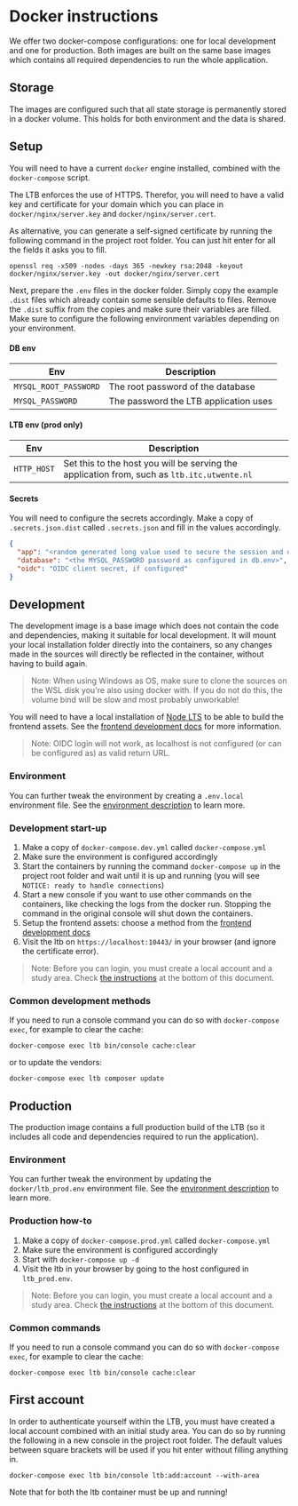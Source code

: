# Docker instructions

We offer two docker-compose configurations: one for local development and one for production. Both images are built on
the same base images which contains all required dependencies to run the whole application.

## Storage

The images are configured such that all state storage is permanently stored in a docker volume. This holds for both
environment and the data is shared.

## Setup

You will need to have a current `docker` engine installed, combined with the `docker-compose` script.

The LTB enforces the use of HTTPS. Therefor, you will need to have a valid key and certificate for your domain which you
can place in `docker/nginx/server.key` and `docker/nginx/server.cert`.

As alternative, you can generate a self-signed certificate by running the following command in the project root folder.
You can just hit enter for all the fields it asks you to fill.

```
openssl req -x509 -nodes -days 365 -newkey rsa:2048 -keyout docker/nginx/server.key -out docker/nginx/server.cert
```

Next, prepare the `.env` files in the docker folder. Simply copy the example `.dist` files which already contain some sensible
defaults to files. Remove the `.dist` suffix from the copies and make sure their variables are filled. Make sure to configure the
following environment variables depending on your environment.

#### DB env

| Env                   | Description                           |
|-----------------------|---------------------------------------|
| `MYSQL_ROOT_PASSWORD` | The root password of the database     |
| `MYSQL_PASSWORD`      | The password the LTB application uses | 

#### LTB env (prod only)

| Env              | Description                                                     |
|------------------|-----------------------------------------------------------------|
| `HTTP_HOST`      | Set this to the host you will be serving the application from, such as `ltb.itc.utwente.nl` |

#### Secrets

You will need to configure the secrets accordingly. Make a copy of `.secrets.json.dist` called `.secrets.json` and fill in the
values accordingly.

```json
{
  "app": "<random generated long value used to secure the session and others>",
  "database": "<the MYSQL_PASSWORD password as configured in db.env>",
  "oidc": "OIDC client secret, if configured"
}
```

## Development

The development image is a base image which does not contain the code and dependencies, making it suitable for local
development. It will mount your local installation folder directly into the containers, so any changes made in the
sources will directly be reflected in the container, without having to build again.

> Note: When using Windows as OS, make sure to clone the sources on the WSL disk you're also using docker with. If you
> do not do this, the volume bind will be slow and most probably unworkable!

You will need to have a local installation of [Node LTS](https://nodejs.org/en/) to be able to build the frontend
assets. See
the [frontend development docs](frontend-development.md) for more information.

> Note: OIDC login will not work, as localhost is not configured (or can be configured as) as valid return URL.

### Environment

You can further tweak the environment by creating a `.env.local` environment file. See
the [environment description](environment.md) to learn more.

### Development start-up

1. Make a copy of `docker-compose.dev.yml` called `docker-compose.yml`
2. Make sure the environment is configured accordingly
3. Start the containers by running the command `docker-compose up` in the project root folder and wait until it is up and running (you will see `NOTICE: ready to handle connections`)
4. Start a new console if you want to use other commands on the containers, like checking the logs from the docker run. Stopping the command in the original console will shut down the containers.
5. Setup the frontend assets: choose a method from the [frontend development docs](frontend-development.md)
6. Visit the ltb on `https://localhost:10443/` in your browser (and ignore the certificate error).

> Note: Before you can login, you must create a local account and a study area. Check [the instructions](#first-account)
> at the bottom of this document.

### Common development methods

If you need to run a console command you can do so with `docker-compose exec`, for example to clear the cache:

```
docker-compose exec ltb bin/console cache:clear
```

or to update the vendors:

```
docker-compose exec ltb composer update
```

## Production

The production image contains a full production build of the LTB (so it includes all code and dependencies required to
run the application).

### Environment

You can further tweak the environment by updating the `docker/ltb_prod.env` environment file. See
the [environment description](environment.md) to learn more.

### Production how-to

1. Make a copy of `docker-compose.prod.yml` called `docker-compose.yml`
2. Make sure the environment is configured accordingly
3. Start with `docker-compose up -d`
4. Visit the ltb in your browser by going to the host configured in `ltb_prod.env`.

> Note: Before you can login, you must create a local account and a study area. Check [the instructions](#first-account)
> at the bottom of this document.

### Common commands

If you need to run a console command you can do so with `docker-compose exec`, for example to clear the cache:

```
docker-compose exec ltb bin/console cache:clear
```

## First account

In order to authenticate yourself within the LTB, you must have created a local account combined with an initial study
area. You can do so by running the following in a new console in the project root folder. The default values between square brackets will be used if you hit enter without filling anything in.

```
docker-compose exec ltb bin/console ltb:add:account --with-area
```

Note that for both the ltb container must be up and running!
